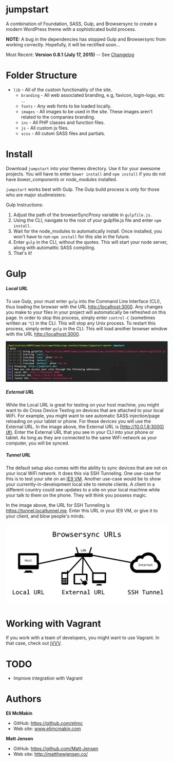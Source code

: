 **jumpstart**
===========================

A combination of Foundation, SASS, Gulp, and Browsersync to create a modern WordPress theme with a sophisticated build process.

**NOTE:** A bug in the dependencies has stopped Gulp and Browsersync from working correctly. Hopefully, it will be rectified soon...

Most Recent: **Version 0.8.1 (July 17, 2015)** -- See [Changelog](./github_docs/CHANGELOG.md)

# Folder Structure

 * `lib`           -       All of the custom functionality of the site.
    * `branding`     -       All web associated branding, e.g, favicon, login-logo, etc ...
    * `fonts`        -       Any web fonts to be loaded locally.
    * `images`       -       All images to be used in the site. These images aren't related to the companies branding.
    * `inc`          -       All PHP classes and function files.
    * `js`           -       All custom js files.
    * `scss`         -       All cutom SASS files and partials.

# Install

Download `jumpstart` into your themes directory. Use it for your awesome projects. You will have to enter `bower install` and `npm install` if you do not have *bower_components* or *node_modules* installed.

`jumpstart` works best with Gulp. The Gulp build process is only for those who are major studmeisters:

Gulp Instructions:

1. Adjust the path of the browserSyncProxy variable in `gulpfile.js`.
2. Using the CLI, navigate to the root of your gulpfile.js file and enter `npm install`.
3. Wait for the node_modules to automatically install. Once installed, you won't have to run `npm install` for this site in the future.
4. Enter `gulp` in the CLI, without the quotes. This will start your node server, along with automattic SASS compiling.
5. That's it!

# Gulp
##### Local URL
To use Gulp, your must enter `gulp` into the Command Line Interface (CLI), thus loading the browser with the URL [http://localhost:3000](#). Any changes you make to your files in your project will automatically be refreshed on this page. In order to stop this process, simply enter `control-C` (sometimes written as `^C`) in the CLI. This will stop any Unix process. To restart this process, simply enter `gulp` in the CLI. This will load another browser window with the URL [http://localhost:3000](#).

![URL options](./github_docs/gulp.jpg)

##### External URL
While the Local URL is great for testing on your host machine, you might want to do Cross Device Testing on devices that are attached to your local WiFi. For example, you might want to see automatic SASS injection/page reloading on your tablet or phone. For these devices you will use the External URL. In the image above, the External URL is [http://10.0.1.8:3000](#). Enter the External URL that you see in your CLI into your phone or tablet. As long as they are connected to the same WiFi network as your computer, you will be synced.

##### Tunnel URL
The default setup also comes with the ability to sync devices that are not on your local WiFi network. It does this via SSH Tunneling. One use-case for this is to test your site on an [IE9 VM](http://dev.modern.ie/tools/vms/). Another use-case would be to show your currently-in-development local site to remote clients. A client in a different country could see updates to a site on your local machine while your talk to them on the phone. They will think you possess magic.

In the image above, the URL for SSH Tunneling is https://tunnel.localtunnel.me. Enter this URL in your IE9 VM, or give it to your client, and blow people's minds.

![URL options](./github_docs/browsersync_urls_web.png)

# Working with Vagrant
If you work with a team of developers, you might want to use Vagrant. In that case, check out [jVVV](https://github.com/elimc/jumpstart-vvv).

# TODO

* Improve integration with Vagrant

# Authors

**Eli McMakin**

* GitHub: https://github.com/elimc
* Web site: www.elimcmakin.com

**Matt Jensen**

* GitHub: https://github.com/Matt-Jensen
* Web site: http://matthewjensen.co/